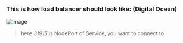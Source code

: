 



### This is how load balancer should look like: (Digital Ocean)
![image](https://user-images.githubusercontent.com/85424262/221346621-30a2c0e4-862d-4c2d-a50e-b680fc41156e.png)
> here *31915* is NodePort of Service, you want to connect to
